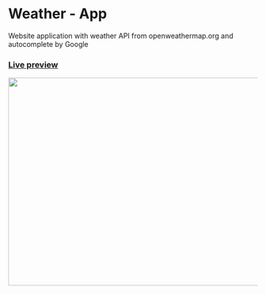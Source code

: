 # Weather - App
Website application with weather API from openweathermap.org and autocomplete by Google
### [Live preview](https://jzenzinger.github.io/weather-app/)
<p align = "center">
  <img src ="https://user-images.githubusercontent.com/56548420/123612919-45a6e880-d803-11eb-8c62-9b49edcc4a4b.png"
       width="680" height="420">
  </p>

